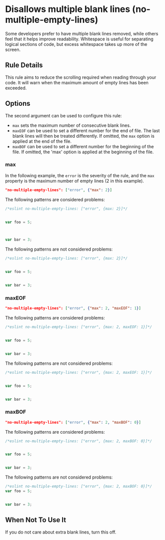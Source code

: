 # Disallows multiple blank lines (no-multiple-empty-lines)

Some developers prefer to have multiple blank lines removed, while others feel that it helps improve readability. Whitespace is useful for separating logical sections of code, but excess whitespace takes up more of the screen.


## Rule Details

This rule aims to reduce the scrolling required when reading through your code. It will warn when the maximum amount of empty lines has been exceeded.

## Options

The second argument can be used to configure this rule:

* `max` sets the maximum number of consecutive blank lines.
* `maxEOF` can be used to set a different number for the end of file. The last
  blank lines will then be treated differently. If omitted, the `max` option is
  applied at the end of the file.
* `maxBOF` can be used to set a different number for the beginning of the file.
  If omitted, the 'max' option is applied at the beginning of the file.

### max

In the following example, the `error` is the severity of the rule, and the
`max` property is the maximum number of empty lines (2 in this example).

```json
"no-multiple-empty-lines": ["error", {"max": 2}]
```

The following patterns are considered problems:

```js
/*eslint no-multiple-empty-lines: ["error", {max: 2}]*/


var foo = 5;



var bar = 3;


```

The following patterns are not considered problems:

```js
/*eslint no-multiple-empty-lines: ["error", {max: 2}]*/


var foo = 5;


var bar = 3;


```

### maxEOF

```json
"no-multiple-empty-lines": ["error", {"max": 2, "maxEOF": 1}]
```

The following patterns are considered problems:

```js
/*eslint no-multiple-empty-lines: ["error", {max: 2, maxEOF: 1}]*/


var foo = 5;


var bar = 3;


```

The following patterns are not considered problems:

```js
/*eslint no-multiple-empty-lines: ["error", {max: 2, maxEOF: 1}]*/


var foo = 5;


var bar = 3;

```

### maxBOF

```json
"no-multiple-empty-lines": ["error", {"max": 2, "maxBOF": 0}]
```

The following patterns are considered problems:

```js
/*eslint no-multiple-empty-lines: ["error", {max: 2, maxBOF: 0}]*/


var foo = 5;


var bar = 3;


```

The following patterns are not considered problems:

```js
/*eslint no-multiple-empty-lines: ["error", {max: 2, maxBOF: 0}]*/
var foo = 5;


var bar = 3;


```

## When Not To Use It

If you do not care about extra blank lines, turn this off.

